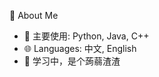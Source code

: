 🍰 About Me

- 🔭 主要使用: Python, Java, C++
- 🌐 Languages: 中文, English
- 🤔 学习中，是个蒟蒻渣渣

<!--
**emmm1245/emmm1245** is a ✨ _special_ ✨ repository because its `README.md` (this file) appears on your GitHub profile.

Here are some ideas to get you started:

- 🔭 I’m currently working on ...
- 🌱 I’m currently learning ...
- 👯 I’m looking to collaborate on ...
- 🤔 I’m looking for help with ...
- 💬 Ask me about ...
- 📫 How to reach me: ...
- 😄 Pronouns: ...
- ⚡ Fun fact: ...
-->
